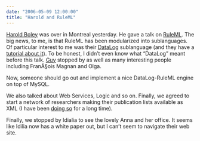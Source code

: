 ```yaml
---
date: "2006-05-09 12:00:00"
title: "Harold and RuleML"
---
```




[Harold Boley](http://www.cs.unb.ca/~boley/) was over in Montreal yesterday. He gave a talk on [RuleML](http://wiki.ruleml.org/index.php/RuleML_Home). The big news, to me, is that RuleML has been modularized into sublanguages. Of particular interest to me was their [DataLog](https://en.wikipedia.org/wiki/Datalog) sublanguage (and they have a [tutorial about it](http://ruleml.org/papers/tutorial-ruleml-20050513.html)). To be honest, I didn&rsquo;t even know what &ldquo;DataLog&rdquo; meant before this talk. [Guy](http://intra.info.uqam.ca/Members/tremblay_g) stopped by as well as many interesting people including FranÃ§ois Magnan and Olga.

Now, someone should go out and implement a nice DataLog-RuleML engine on top of MySQL.

We also talked about Web Services, Logic and so on. Finally, we agreed to start a network of researchers making their publication lists available as XML (I have been [doing so](http://feeds.feedburner.com/DanielLemiresArticlesOnArxiv) for a long time).

Finally, we stopped by Idialia to see the lovely Anna and her office. It seems like Idilia now has a white paper out, but I can&rsquo;t seem to navigate their web site.

